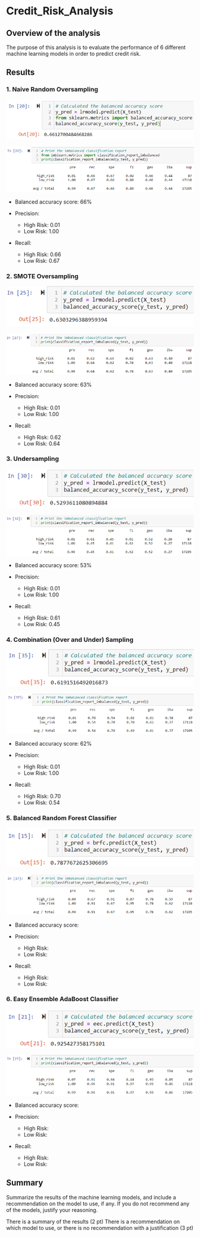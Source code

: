 # Credit_Risk_Analysis

## Overview of the analysis
The purpose of this analysis is to evaluate the performance of 6 different machine learning models in order to predict credit risk.

## Results

### 1. Naive Random Oversampling

![Naive Random Oversampling Balanced accuracy score](./Images/NaiveRandomOversampling1.PNG)

![Naive Random Oversampling Risks](./Images/NaiveRandomOversampling2.PNG)

- Balanced accuracy score: 66%

- Precision:
  - High Risk: 0.01
  - Low Risk: 1.00

- Recall: 
  - High Risk: 0.66
  - Low Risk: 0.67


### 2. SMOTE Oversampling

![SMOTE Oversampling Balanced accuracy score](./Images/SmoteOversampling1.PNG)

![SMOTE Oversampling Risks](./Images/SmoteOversampling2.PNG)

- Balanced accuracy score: 63%

- Precision:
  - High Risk: 0.01
  - Low Risk: 1.00

- Recall: 
  - High Risk: 0.62
  - Low Risk: 0.64

### 3. Undersampling

![Undersampling Balanced accuracy score](./Images/Undersampling1.PNG)

![Undersampling Risks](./Images/Undersampling2.PNG)

- Balanced accuracy score: 53%

- Precision:
  - High Risk: 0.01
  - Low Risk: 1.00

- Recall: 
  - High Risk: 0.61
  - Low Risk: 0.45

### 4. Combination (Over and Under) Sampling

![Combination (Over and Under) Sampling Balanced accuracy score](./Images/CombinationSampling1.PNG)

![Combination (Over and Under) Sampling Risks](./Images/CombinationSampling2.PNG)

- Balanced accuracy score: 62%

- Precision:
  - High Risk: 0.01
  - Low Risk: 1.00

- Recall: 
  - High Risk: 0.70
  - Low Risk: 0.54

### 5. Balanced Random Forest Classifier

![Balanced Random Forest Classifier Balanced accuracy score](./Images/BalancedRandomForest1.PNG)

![Balanced Random Forest Classifier Risks](./Images/BalancedRandomForest2.PNG)

- Balanced accuracy score:

- Precision:
  - High Risk:
  - Low Risk:

- Recall: 
  - High Risk:
  - Low Risk:

### 6. Easy Ensemble AdaBoost Classifier

![Easy Ensemble AdaBoost Classifier Balanced accuracy score](./Images/EasyEnsembleAdaBoost1.PNG)

![Easy Ensemble AdaBoost Classifier Risks](./Images/EasyEnsembleAdaBoost2.PNG)

- Balanced accuracy score:

- Precision:
  - High Risk:
  - Low Risk:

- Recall: 
  - High Risk:
  - Low Risk:


## Summary

Summarize the results of the machine learning models, and include a recommendation on the model to use, if any. If you do not recommend any of the models, justify your reasoning.

There is a summary of the results (2 pt)
There is a recommendation on which model to use, or there is no recommendation with a justification (3 pt)